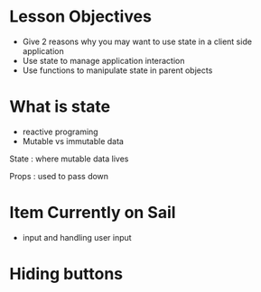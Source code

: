 # Lesson Objectives

* Give 2 reasons why you may want to use state in a client side application
* Use state to manage application interaction
* Use functions to manipulate state in parent objects

# What is state

* reactive programing
* Mutable vs immutable data

State
: where mutable data lives

Props
: used to pass down


# Item Currently on Sail

* input and handling user input

# Hiding buttons
